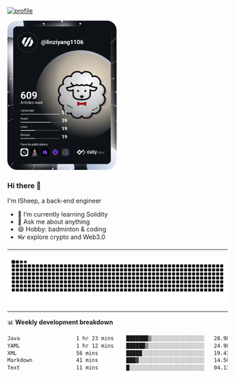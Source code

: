 [![profile](https://user-images.githubusercontent.com/54968314/208005045-e4b42f3b-833d-4242-bfcc-e764865553a2.svg)](https://www.calligrapher.ai/)

<a href="https://app.daily.dev/linziyang1106"><img src="/devcard.png" width="250" alt="ISheep's Dev Card"/></a>

### Hi there 🐏

I'm ISheep, a back-end engineer

- 🔭 I’m currently learning Solidity
- 💬 Ask me about anything
- 😄 Hobby: badminton & coding
- 👓 explore crypto and Web3.0

-------

![](https://raw.githubusercontent.com/ISheepp/ISheepp/output/github-contribution-grid-snake.svg)

-------

📊 **Weekly development breakdown**
<!--START_SECTION:waka-->

```txt
Java                  1 hr 23 mins    ███████▒░░░░░░░░░░░░░░░░░   28.98 %
YAML                  1 hr 12 mins    ██████▒░░░░░░░░░░░░░░░░░░   24.98 %
XML                   56 mins         █████░░░░░░░░░░░░░░░░░░░░   19.43 %
Markdown              41 mins         ███▓░░░░░░░░░░░░░░░░░░░░░   14.50 %
Text                  11 mins         █░░░░░░░░░░░░░░░░░░░░░░░░   04.13 %
```

<!--END_SECTION:waka-->
